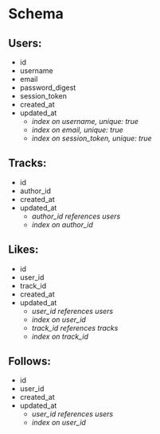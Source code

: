 # Schema

## Users:
* id
* username
* email
* password_digest
* session_token
* created_at
* updated_at
    * _index on username, unique: true_
    * _index on email, unique: true_
    * _index on session_token, unique: true_


## Tracks:
* id
* author_id
* created_at
* updated_at
    * _author_id references users_
    * _index on author_id_


## Likes:
* id
* user_id
* track_id
* created_at
* updated_at
    * _user_id references users_
    * _index on user_id_
    * _track_id references tracks_
    * _index on track_id_


## Follows:
* id
* user_id
* created_at
* updated_at
    * _user_id references users_
    * _index on user_id_
